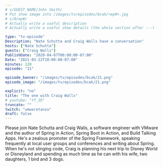 ```yaml
---
# s/GUEST_NAME/John Smith/
# Put show image into /images/tv/episodes/bcak/<ep#>.jpg
# s/0/ep#/
# Actually write a useful description
# Actually write a useful show details (the whole section after ---)

type: "tv-episode"
Description: "Nate Schutta and Craig Walls have a conversation"
hosts: ["Nate Schutta"]
guests: ["Craig Walls"]
PublishDate: "2020-04-07T00:00:00-07:00"
Date: "2021-03-22T10:00:00-07:00"
minutes: 120
episode: "21"

episode_banner: "/images/tv/episodes/bcak/21.png"
episode_image: "/images/tv/episodes/bcak/21.png"

explicit: "no"
title: "The one with Craig Walls"
# youtube: "YT_ID"
truncate: ""
twitch: "vmwaretanzu"
draft: false
---
```


Please join Nate Schutta and Craig Walls, a software engineer with VMware and the author of Spring in Action, Spring Boot in Action, and Build Talking Apps. He's a zealous promoter of the Spring Framework, speaking frequently at local user groups and conferences and writing about Spring. When he's not slinging code, Craig is planning his next trip to Disney World or Disneyland and spending as much time as he can with his wife, two daughters, 1 bird and 3 dogs.
